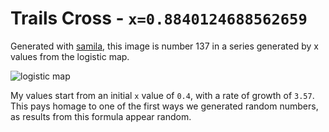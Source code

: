 # Trails Cross - `x=0.8840124688562659`

Generated with [samila](https://github.com/sepandhaghighi/samila), this image is number 137 in a series generated by x values from the logistic map.

![logistic map](https://upload.wikimedia.org/wikipedia/commons/9/96/Logistic_map_bifurcation_diagram_from_1_to_4.png)

My values start from an initial `x` value of `0.4`, with a rate of growth of `3.57`. This pays homage to one of the first ways we generated random numbers, as results from this formula appear random.